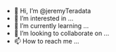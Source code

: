 - 👋 Hi, I’m @jeremyTeradata
- 👀 I’m interested in ...
- 🌱 I’m currently learning ...
- 💞️ I’m looking to collaborate on ...
- 📫 How to reach me ...

<!---
jeremyTeradata/jeremyTeradata is a ✨ special ✨ repository because its `README.md` (this file) appears on your GitHub profile.
You can click the Preview link to take a look at your changes.
--->
